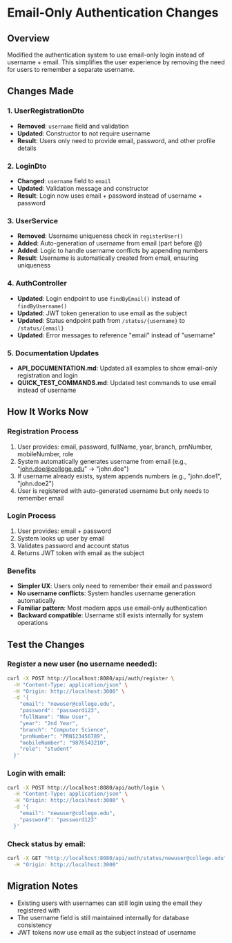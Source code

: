 # Email-Only Authentication Changes

## Overview
Modified the authentication system to use email-only login instead of username + email. This simplifies the user experience by removing the need for users to remember a separate username.

## Changes Made

### 1. UserRegistrationDto
- **Removed**: `username` field and validation
- **Updated**: Constructor to not require username
- **Result**: Users only need to provide email, password, and other profile details

### 2. LoginDto
- **Changed**: `username` field to `email`
- **Updated**: Validation message and constructor
- **Result**: Login now uses email + password instead of username + password

### 3. UserService
- **Removed**: Username uniqueness check in `registerUser()`
- **Added**: Auto-generation of username from email (part before @)
- **Added**: Logic to handle username conflicts by appending numbers
- **Result**: Username is automatically created from email, ensuring uniqueness

### 4. AuthController
- **Updated**: Login endpoint to use `findByEmail()` instead of `findByUsername()`
- **Updated**: JWT token generation to use email as the subject
- **Updated**: Status endpoint path from `/status/{username}` to `/status/{email}`
- **Updated**: Error messages to reference "email" instead of "username"

### 5. Documentation Updates
- **API_DOCUMENTATION.md**: Updated all examples to show email-only registration and login
- **QUICK_TEST_COMMANDS.md**: Updated test commands to use email instead of username

## How It Works Now

### Registration Process
1. User provides: email, password, fullName, year, branch, prnNumber, mobileNumber, role
2. System automatically generates username from email (e.g., "john.doe@college.edu" → "john.doe")
3. If username already exists, system appends numbers (e.g., "john.doe1", "john.doe2")
4. User is registered with auto-generated username but only needs to remember email

### Login Process
1. User provides: email + password
2. System looks up user by email
3. Validates password and account status
4. Returns JWT token with email as the subject

### Benefits
- **Simpler UX**: Users only need to remember their email and password
- **No username conflicts**: System handles username generation automatically
- **Familiar pattern**: Most modern apps use email-only authentication
- **Backward compatible**: Username still exists internally for system operations

## Test the Changes

### Register a new user (no username needed):
```bash
curl -X POST http://localhost:8080/api/auth/register \
  -H "Content-Type: application/json" \
  -H "Origin: http://localhost:3000" \
  -d '{
    "email": "newuser@college.edu",
    "password": "password123",
    "fullName": "New User",
    "year": "2nd Year",
    "branch": "Computer Science",
    "prnNumber": "PRN123456789",
    "mobileNumber": "9876543210",
    "role": "student"
  }'
```

### Login with email:
```bash
curl -X POST http://localhost:8080/api/auth/login \
  -H "Content-Type: application/json" \
  -H "Origin: http://localhost:3000" \
  -d '{
    "email": "newuser@college.edu",
    "password": "password123"
  }'
```

### Check status by email:
```bash
curl -X GET "http://localhost:8080/api/auth/status/newuser@college.edu" \
  -H "Origin: http://localhost:3000"
```

## Migration Notes
- Existing users with usernames can still login using the email they registered with
- The username field is still maintained internally for database consistency
- JWT tokens now use email as the subject instead of username